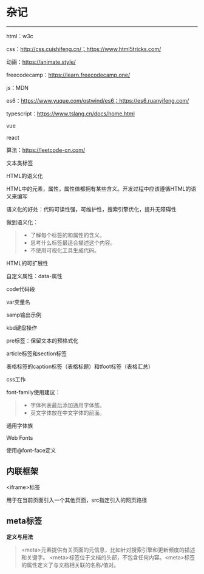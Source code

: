 # 杂记

---

html：w3c

css：http://css.cuishifeng.cn/；https://www.html5tricks.com/

动画：https://animate.style/

freecodecamp：https://learn.freecodecamp.one/

js：MDN

es6：https://www.yuque.com/ostwind/es6；https://es6.ruanyifeng.com/

typescript：https://www.tslang.cn/docs/home.html

vue

react

算法：https://leetcode-cn.com/

文本类标签





HTML的语义化

HTML中的元素，属性，属性值都拥有某些含义。开发过程中应该遵循HTML的语义来编写

语义化的好处：代码可读性强，可维护性，搜索引擎优化，提升无障碍性

做到语义化：

> * 了解每个标签的和属性的含义。
> * 思考什么标签最适合描述这个内容。
> * 不使用可视化工具生成代码。

HTML的可扩展性

自定义属性：data-属性

code代码段

var变量名

samp输出示例

kbd键盘操作



pre标签：保留文本的预格式化



article标签和section标签



表格标签的caption标签（表格标题）和tfoot标签（表格汇总）







css工作







font-family使用建议：

> * 字体列表最后添加通用字体族。
> * 英文字体放在中文字体的前面。

通用字体族



Web Fonts

使用@font-face定义





## 内联框架

&lt;iframe&gt;标签

用于在当前页面引入一个其他页面，src指定引入的网页路径

## meta标签

**定义与用法**

>&lt;meta&gt;元素提供有关页面的元信息，比如针对搜索引擎和更新频度的描述和关键字。
>&lt;meta&gt;标签位于文档的头部，不包含任何内容。&lt;meta&gt;标签的属性定义了与文档相关联的名称/值对。



